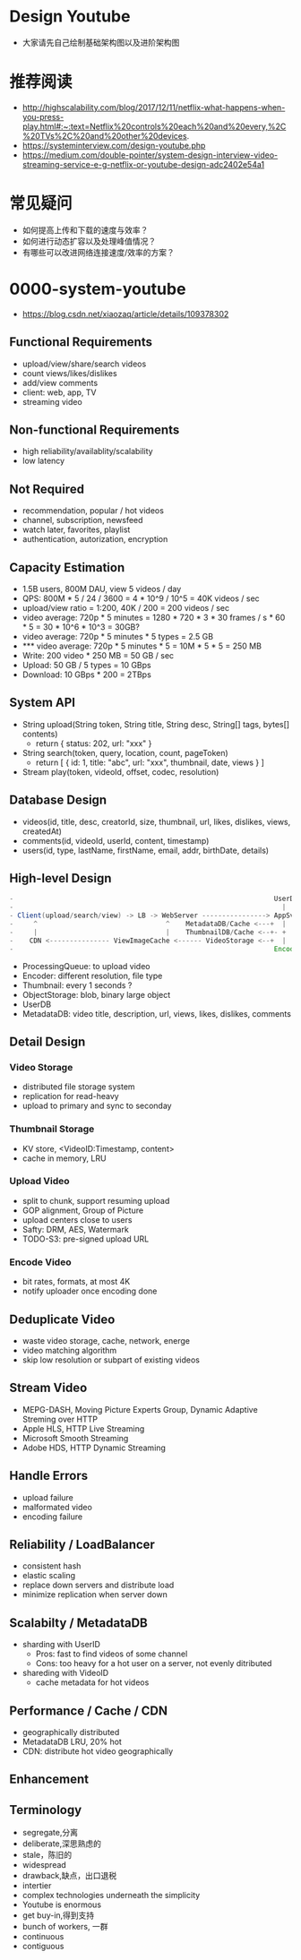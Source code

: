 # Design Youtube
- 大家请先自己绘制基础架构图以及进阶架构图  

# 推荐阅读
- http://highscalability.com/blog/2017/12/11/netflix-what-happens-when-you-press-play.html#:~:text=Netflix%20controls%20each%20and%20every,%2C%20TVs%2C%20and%20other%20devices.
- https://systeminterview.com/design-youtube.php
- https://medium.com/double-pointer/system-design-interview-video-streaming-service-e-g-netflix-or-youtube-design-adc2402e54a1

# 常见疑问
- 如何提高上传和下载的速度与效率？
- 如何进行动态扩容以及处理峰值情况？
- 有哪些可以改进网络连接速度/效率的方案？

# 0000-system-youtube
- https://blog.csdn.net/xiaozaq/article/details/109378302

## Functional Requirements
- upload/view/share/search videos
- count views/likes/dislikes
- add/view comments
- client: web, app, TV
- streaming video

## Non-functional Requirements
- high reliability/availablity/scalability
- low latency

## Not Required
- recommendation, popular / hot videos
- channel, subscription, newsfeed
- watch later, favorites, playlist
- authentication, autorization, encryption

## Capacity Estimation
- 1.5B users, 800M DAU, view 5 videos / day
- QPS: 800M * 5 / 24 / 3600 = 4 * 10^9 / 10^5 = 40K videos / sec
- upload/view ratio = 1:200,  40K / 200 = 200 videos / sec
- video average: 720p * 5 minutes = 1280 * 720 * 3 * 30 frames / s * 60 * 5 = 30 * 10^6 * 10^3 = 30GB?
- video average: 720p * 5 minutes * 5 types = 2.5 GB
- *** video average: 720p * 5 minutes * 5 = 10M * 5 * 5 = 250 MB
- Write: 200 video * 250 MB = 50 GB / sec
- Upload: 50 GB / 5 types = 10 GBps
- Download: 10 GBps * 200 = 2TBps

## System API
- String upload(String token, String title, String desc, String[] tags, bytes[] contents)
    - return { status: 202, url: "xxx" }
- String search(token, query, location, count, pageToken)
    - return [ { id: 1, title: "abc", url: "xxx", thumbnail, date, views } ]
- Stream play(token, videoId, offset, codec, resolution)

## Database Design
- videos(id, title, desc, creatorId, size, thumbnail, url, likes, dislikes, views, createdAt)
- comments(id, videoId, userId, content, timestamp)
- users(id, type, lastName, firstName, email, addr, birthDate, details)

## High-level Design
```java
-                                                                 UserDB
-                                                                   |
- Client(upload/search/view) -> LB -> WebServer ----------------> AppSvr ------+-------------+
-     ^                                ^    MetadataDB/Cache <---+  |          |             |
-     |                                |    ThumbnailDB/Cache <--+- +   ProcessingQueue     MQ
-    CDN <--------------- ViewImageCache <------ VideoStorage <--+  |          |             |
-                                                                 Encoder -----+-------------+
```

- ProcessingQueue: to upload video
- Encoder: different resolution, file type
- Thumbnail: every 1 seconds ?
- ObjectStorage: blob, binary large object
- UserDB
- MetadataDB: video title, description, url, views, likes, dislikes, comments

## Detail Design

### Video Storage
- distributed file storage system
- replication for read-heavy
- upload to primary and sync to seconday

### Thumbnail Storage
- KV store, <VideoID:Timestamp, content>
- cache in memory, LRU

### Upload Video
- split to chunk, support resuming upload
- GOP alignment, Group of Picture
- upload centers close to users
- Safty: DRM, AES, Watermark
- TODO-S3: pre-signed upload URL

### Encode Video
- bit rates, formats, at most 4K
- notify uploader once encoding done

## Deduplicate Video
- waste video storage, cache, network, energe
- video matching algorithm
- skip low resolution or subpart of existing videos

## Stream Video
- MEPG-DASH, Moving Picture Experts Group, Dynamic Adaptive Streming over HTTP
- Apple HLS, HTTP Live Streaming
- Microsoft Smooth Streaming
- Adobe HDS, HTTP Dynamic Streaming

## Handle Errors
- upload failure
- malformated video
- encoding failure

## Reliability / LoadBalancer
- consistent hash
- elastic scaling
- replace down servers and distribute load
- minimize replication when server down

## Scalabilty / MetadataDB
- sharding with UserID
    - Pros: fast to find videos of some channel
    - Cons: too heavy for a hot user on a server, not evenly ditributed
- shareding with VideoID
    - cache metadata for hot videos

## Performance / Cache / CDN
- geographically distributed
- MetadataDB LRU, 20% hot
- CDN: distribute hot video geographically

## Enhancement

## Terminology
- segregate,分离
- deliberate,深思熟虑的
- stale，陈旧的
- widespread
- drawback,缺点，出口退税
- intertier
- complex technologies underneath the simplicity
- Youtube is enormous
- get buy-in,得到支持
- bunch of workers, 一群
- continuous
- contiguous